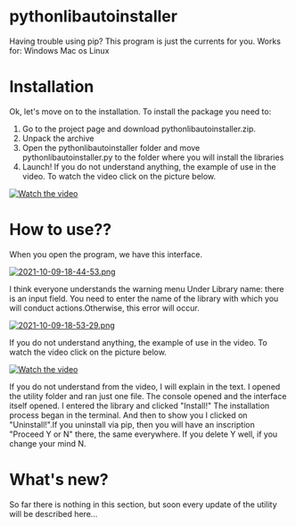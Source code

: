# pythonlibautoinstaller
Having trouble using pip? This program is just the currents for you. Works for:  Windows Mac os Linux

# Installation
Ok, let's move on to the installation. To install the package you need to:
1. Go to the project page and download pythonlibautoinstaller.zip.
2. Unpack the archive
3. Open the pythonlibautoinstaller folder and move pythonlibautoinstaller.py to the folder where you will install the libraries
4. Launch!
If you do not understand anything, the example of use in the video. To watch the video click on the picture below.


[![Watch the video](https://i.postimg.cc/ht4RwdWn/2021-10-09-18-44-53.png)](https://youtu.be/kWnRapimYOU)
# How to use??
When you open the program, we have this interface.


[![2021-10-09-18-44-53.png](https://i.postimg.cc/ht4RwdWn/2021-10-09-18-44-53.png)](https://postimg.cc/HVNN8jkv)


I think everyone understands the warning menu
Under Library name: there is an input field. You need to enter the name of the library with which you will conduct actions.Otherwise, this error will occur.


[![2021-10-09-18-53-29.png](https://i.postimg.cc/BQmPR2Lc/2021-10-09-18-53-29.png)](https://postimg.cc/nCQLDj1C)




If you do not understand anything, the example of use in the video. To watch the video click on the picture below.


[![Watch the video](https://i.postimg.cc/ht4RwdWn/2021-10-09-18-44-53.png)](https://youtu.be/I_QPVAe5G_s)

If you do not understand from the video, I will explain in the text. I opened the utility folder and ran just one file. The console opened and the interface itself opened. I entered the library and clicked "Install!"
The installation process began in the terminal. And then to show you I clicked on "Uninstall!".If you uninstall via pip, then you will have an inscription "Proceed Y or N" there, the same everywhere. If you delete Y well, if you change your mind N.

# What's new?
So far there is nothing in this section, but soon every update of the utility will be described here...

